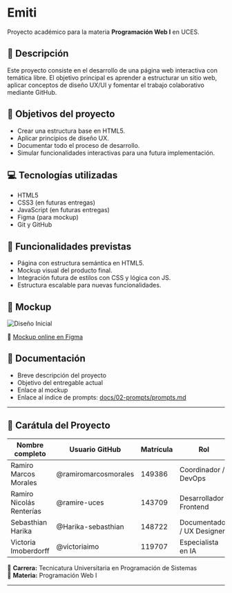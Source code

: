 # Emiti

Proyecto académico para la materia **Programación Web I** en UCES.

## 📝 Descripción

Este proyecto consiste en el desarrollo de una página web interactiva con temática libre. El objetivo principal es aprender a estructurar un sitio web, aplicar conceptos de diseño UX/UI y fomentar el trabajo colaborativo mediante GitHub.

## 🎯 Objetivos del proyecto

- Crear una estructura base en HTML5.
- Aplicar principios de diseño UX.
- Documentar todo el proceso de desarrollo.
- Simular funcionalidades interactivas para una futura implementación.

## 💻 Tecnologías utilizadas

- HTML5
- CSS3 (en futuras entregas)
- JavaScript (en futuras entregas)
- Figma (para mockup)
- Git y GitHub

## 🔧 Funcionalidades previstas

- Página con estructura semántica en HTML5.
- Mockup visual del producto final.
- Integración futura de estilos con CSS y lógica con JS.
- Estructura escalable para nuevas funcionalidades.

## 🎨 Mockup

![Diseño Inicial](docs/01-mockup/diseño-inicial.png)

🔗 [Mockup online en Figma](https://www.figma.com/proto/h9mE1D1OyWJGGGXtMpGQ6E/Emit%C3%AD-Web?node-id=18-133&p=f&t=fH3ojOpydZFQDtel-0&scaling=min-zoom&content-scaling=fixed&page-id=18%3A132)

## 📑 Documentación

- Breve descripción del proyecto
- Objetivo del entregable actual
- Enlace al mockup
- Enlace al índice de prompts: [docs/02-prompts/prompts.md](docs/02-prompts/prompts.md)

---

## 👥 Carátula del Proyecto

| Nombre completo           | Usuario GitHub              | Matrícula | Rol                        |
|---------------------------|-----------------------------|-----------|-----------------------------|
| Ramiro Marcos Morales     | @ramiromarcosmorales        | 149386    | Coordinador / DevOps        |
| Ramiro Nicolás Renterías  | @ramire-uces                | 143709    | Desarrollador Frontend      |
| Sebasthian Harika         | @Harika-sebasthian          | 148722    | Documentador / UX Designer  |
| Victoria Imoberdorff      | @victoriaimo                | 119707    | Especialista en IA          |

📘 **Carrera:** Tecnicatura Universitaria en Programación de Sistemas  
📘 **Materia:** Programación Web I

---